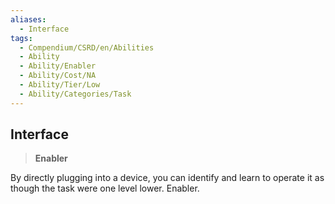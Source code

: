 ```yaml
---
aliases:
  - Interface
tags:
  - Compendium/CSRD/en/Abilities
  - Ability
  - Ability/Enabler
  - Ability/Cost/NA
  - Ability/Tier/Low
  - Ability/Categories/Task
---
```

  
    
## Interface    
>**Enabler**  
    
By directly plugging into a device, you can identify and learn to operate it as though the task were one level lower. Enabler.